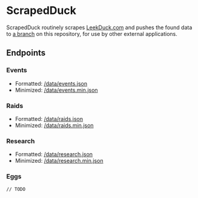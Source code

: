 # ScrapedDuck

ScrapedDuck routinely scrapes [LeekDuck.com](https://leekduck.com) and pushes the found data to [a branch](https://github.com/bigfoott/ScrapedDuck/tree/data) on this repository, for use by other external applications.

## Endpoints

### Events

- Formatted: [/data/events.json](https://raw.githubusercontent.com/bigfoott/ScrapedDuck/data/events.json)
- Minimized: [/data/events.min.json](https://raw.githubusercontent.com/bigfoott/ScrapedDuck/data/events.min.json)


### Raids

- Formatted: [/data/raids.json](https://raw.githubusercontent.com/bigfoott/ScrapedDuck/data/raids.json)
- Minimized: [/data/raids.min.json](https://raw.githubusercontent.com/bigfoott/ScrapedDuck/data/raids.min.json)


### Research

- Formatted: [/data/research.json](https://raw.githubusercontent.com/bigfoott/ScrapedDuck/data/research.json)
- Minimized: [/data/research.min.json](https://raw.githubusercontent.com/bigfoott/ScrapedDuck/data/research.min.json)


### Eggs

`// TODO`